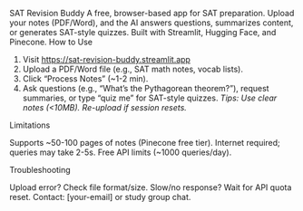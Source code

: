 SAT Revision Buddy
A free, browser-based app for SAT preparation. Upload your notes (PDF/Word), and the AI answers questions, summarizes content, or generates SAT-style quizzes. Built with Streamlit, Hugging Face, and Pinecone.
How to Use

1) Visit https://sat-revision-buddy.streamlit.app
2) Upload a PDF/Word file (e.g., SAT math notes, vocab lists).
3) Click “Process Notes” (~1-2 min).
4) Ask questions (e.g., “What’s the Pythagorean theorem?”), request summaries, or type “quiz me” for SAT-style quizzes.
*Tips: Use clear notes (<10MB). Re-upload if session resets.*

Limitations

Supports ~50-100 pages of notes (Pinecone free tier).
Internet required; queries may take 2-5s.
Free API limits (~1000 queries/day).

Troubleshooting

Upload error? Check file format/size.
Slow/no response? Wait for API quota reset.
Contact: [your-email] or study group chat.
